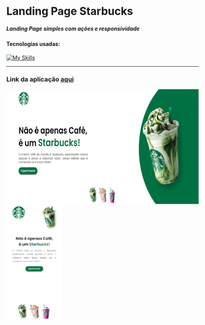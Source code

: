 <h1>Landing Page Starbucks</h1>

<h5>Landing Page simples com ações e responsividade</h5>

<h4>Tecnologias usadas:</h4>

[![My Skills](https://skillicons.dev/icons?i=html,css,js)](https://skillicons.dev)

<hr>

<h3>Link da aplicação <a href="https://lucasfgaldinos.github.io/landing-page-starbucks/">aqui</a></h3>

<div>
  <img height="300" src="./assets/print-desktop.png" alt="Print da aplicação em desktop" />
  <img height="300" src="./assets/print-mobile.png" alt="Print da aplicação em mobile" />
</div>
